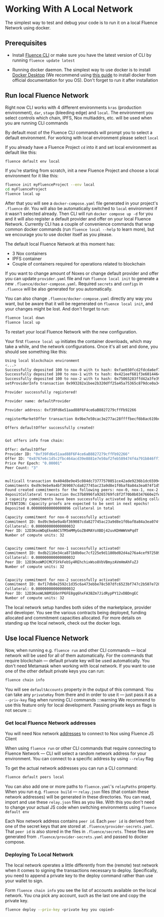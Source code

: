 # Working With A Local Network

The simplest way to test and debug your code is to run it on a local Fluence Network using docker.

## Prerequisites

- Install [Fluence CLI](https://github.com/fluencelabs/fluence-cli) or make sure you have the latest version of CLI by running `fluence update latest`

- Running docker daemon. The simplest way to use docker is to install [Docker Desktop](https://docs.docker.com/desktop/) (We recommend using [this guide](https://docs.docker.com/desktop/) to install docker from official documentation for you OS). Don't forget to run it after installation


## Run local Fluence Network

Right now CLI works with 4 different environments `kras` (production environment), `dar`, `stage` (bleeding edge) and `local`. The environment you select controls which chain, IPFS, Nox multiaddrs, etc. will be used when you are running CLI commands

By default most of the Fluence CLI commands will prompt you to select a default environment. For working with local environment please select `local`

If you already have a Fluence Project `cd` into it and set local environment as default like this:
```sh
fluence default env local
``` 
If you're starting from scratch, init a new Fluence Project and choose a local environment for it like this:
```sh
fluence init myFluenceProject --env local
cd myFluenceProject
fluence local up
```

After that you will see a `docker-compose.yaml` file generated in your project's `.fluence` dir. You will also be automatically switched to `local` environment if it wasn't selected already. Then CLI will run `docker compose up -d` for you and it will also register a default provider and offer on your local Fluence Network. Currently CLI has a couple of convenience commands that wrap common docker commands (run `fluence local --help` to learn more), but we encourage you to use docker itself as you please.

The default local Fluence Network at this moment has:
- 3 Nox containers
- IPFS container
- Couple of containers required for operations related to blockchain

If you want to change amount of Noxes or change default provider and offer you can update `provider.yaml` file and run `fluence local init` to generate a new `.fluence/docker-compose.yaml`. Required `secrets` and `configs` in `.fluence` will be also generated for you automatically.

You can also change `.fluence/docker-compose.yaml` directly any way you want, but be aware that it will be regenerated on `fluence local init`, and your changes might be lost.
And don't forget to run:
```sh
fluence local down
fluence local up
```
To restart your local Fluence Network with the new configuration.

Your first `fluence local up` initiates the container downloads, which may take a while, and the network configurations. Once it's all set and done, you should see something like this:

```bash
Using local blockchain environment
<...>
Successfully deposited 100 to nox-0 with tx hash: 0xfae650fcd2fdcda6ef73b158797faf5d428530ad7836d54629fc7f5f9997542d
Successfully deposited 100 to nox-1 with tx hash: 0x421eef681f3e601446491f48ef634b686b533620cad3d9c3ddfa8c149336e757
Successfully deposited 100 to nox-2 with tx hash: 0x75065283ffd42a3fe39b51dee2450518c1958fdbd33b2e7a51fd6afe0b5c461c
setProviderInfo transaction 0x993282a1bee2b320dff25a45a75365c879dce0a34453afc61edc4dd09c2caaa7 was mined successfuly

Provider successfully registered!

Provider name: defaultProvider

Provider address: 0xf39Fd6e51aad88F6F4ce6aB8827279cffFb92266

registerMarketOffer transaction 0x9be7e50cac3e277ac28ffffbecf6b8ac619bd5a6a05926843d85e2874ec1094d was mined successfuly

Offers defaultOffer successfully created!


Got offers info from chain:

Offer: defaultOffer
Provider ID: "0xf39Fd6e51aad88F6F4ce6aB8827279cffFb92266"
Offer ID: "0x8767e6c1d5c2fbc464acd39e8881e7e50af2feb589474f4a791b846ff1f668f8"
Price Per Epoch: "0.00001"
Peer Count: "3"


multicall transaction 0x404d8e9e45c084dc73777570851ce42ade9236b1dc6599414a74bd795c74e6cd was mined successfuly
Commitments 0xd9c9ebe9a4bf369087cda827745ac23a9d8e1f0baf8a84a3ea074f1d5f486df2, 0xdb2116e34ca871b8b0ac7cf225e9d1180bd02d4a276a4cef972589590d99ff74, 0xf17db8e2592c1d35c6a473ebbe78c507dfc6523bf747c2b507e7287fa62e5c93 were registered
Found created commitments for the following peers: nox-0, nox-1, nox-2
depositCollateral transaction 0xc37b8996fa9265769fc8f2f70b0b0347660e2feaf9770a852fe8debf10f02cde was mined successfuly
3 capacity commitments have been successfully activated by adding collateral!
ATTENTION: Capacity proofs are expected to be sent in next epochs!
Deposited 0.000000000000000096 collateral in total

Capacity commitment for nox-0 successfully activated!
Commitment ID: 0xd9c9ebe9a4bf369087cda827745ac23a9d8e1f0baf8a84a3ea074f1d5f486df2
Collateral: 0.000000000000000032
Peer ID: 12D3KooWDqEkeA6CSTM5mMMyGoZB4MAYoXBDj42uvKDHWWVmPqdT
Number of compute units: 32


Capacity commitment for nox-1 successfully activated!
Commitment ID: 0xdb2116e34ca871b8b0ac7cf225e9d1180bd02d4a276a4cef972589590d99ff74
Collateral: 0.000000000000000032
Peer ID: 12D3KooWMJCMCFSYkFebSy4REhchixWso8VbVBmyzAVmHmAhFuZJ
Number of compute units: 32


Capacity commitment for nox-2 successfully activated!
Commitment ID: 0xf17db8e2592c1d35c6a473ebbe78c507dfc6523bf747c2b507e7287fa62e5c93
Collateral: 0.000000000000000032
Peer ID: 12D3KooWLN8M1E6nYP6FE8gq6hxFA3BZm7JidRypPY12vDBDngEC
Number of compute units: 32
```

The local network setup handles both sides of the marketplace, provider and developer. You see the various contracts being deployed, funding allocated and commitment capacities allocated. For more details on standing up the local network, check out the docker logs. 


## Use local Fluence Network

Now, when running e.g. `fluence run` and other CLI commands — local network will be used for all of them automatically. For the commands that require blockchain — default private key will be used automatically. You don't need Metamask when working with local network. If you want to use one of the other default private keys you can run:
```sh
fluence chain info
```
You will see `defaultAccounts` property in the output of this command. You can take any `privateKey` from there and in order to use it — just pass it as a `--priv-key` flag when running CLI commands
:::warning
We recommend to use this feature only for local development. Passing private keys as flags is not secure
:::

### Get local Fluence Network addresses

You will need Nox network [addresses](https://multiformats.io/multiaddr/) to connect to Nox using Fluence JS Client

When using `fluence run` or other CLI commands that require connecting to Fluence Network — CLI will select a random network address for your environment. You can connect to a specific address by using `--relay` flag

To get the actual network addresses you can run a CLI command:
```sh
fluence default peers local
```

You can also add one or more paths to `fluence.yaml`'s `relayPaths` property. When you run e.g. `fluence build` — `relay.json` files (that contain these network addresses) will be generated in these directories. You can read, import and use these `relay.json` files as you like. With this you don't need to change your actual JS code when switching environments using `fluence default env`

Each Nox network address contains `peer id`. Each `peer id` is derived from one of the secret keys that are stored at `.fluence/provider-secrets.yaml`. That `peer id` is also stored in the files in `.fluence/secrets`. These files are generated from `.fluence/provider-secrets.yaml` and passed to docker compose.

### Deploying To Local Network

The local network operates a little differently from the (remote) test network when it comes to signing the transactions necessary to deploy. Specifically, you need to append a private key to the deploy command rather than use your wallet to sign.

Form `fluence chain info` you see the list of accounts available on the local network. You cna pick any account, such as the last one and copy the private key.

```bash
fluence deploy --priv-key <private key you copied>
```
